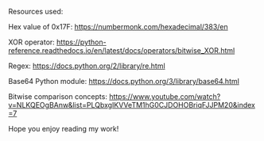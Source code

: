 Resources used:

Hex value of 0x17F:
https://numbermonk.com/hexadecimal/383/en

XOR operator:
https://python-reference.readthedocs.io/en/latest/docs/operators/bitwise_XOR.html

Regex:
https://docs.python.org/2/library/re.html

Base64 Python module:
https://docs.python.org/3/library/base64.html

Bitwise comparison concepts:
https://www.youtube.com/watch?v=NLKQEOgBAnw&list=PLQbxgIKVVeTM1hG0CJDOHOBriqFJJPM20&index=7

Hope you enjoy reading my work!